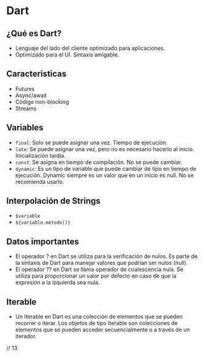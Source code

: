 # Dart

## ¿Qué es Dart?

- Lenguaje del lado del cliente optimizado para aplicaciones.
- Optimizado para el UI. Sintaxis amigable.

## Caracteristicas

- Futures
- Async/await
- Código non-blocking
- Streams

## Variables

- ``final``: Solo se puede asignar una vez. Tiempo de ejecución.
- ``late``: Se puede asignar una vez, pero no es necesario hacerlo al inicio. Inicialización tardía.
- ``const``: Se asigna en tiempo de compilación. No se puede cambiar.
- ``dynamic``: Es un tipo de variable que puede cambiar de tipo en tiempo de ejecución. Dynamic siempre es un valor que en un inicio es null. No se recomienda usarlo.

## Interpolación de Strings

- ``$variable``
- ``${variable.metodo()}``

## Datos importantes

- El operador ? en Dart se utiliza para la verificación de nulos. Es parte de la sintaxis de Dart para manejar valores que podrían ser nulos (null).
- El operador ?? en Dart se llama operador de coalescencia nula. Se utiliza para proporcionar un valor por defecto en caso de que la expresión a la izquierda sea nula.

## Iterable

- Un Iterable en Dart es una colección de elementos que se pueden recorrer o iterar. Los objetos de tipo Iterable son colecciones de elementos que se pueden acceder secuencialmente o a través de un iterador.

// 13
